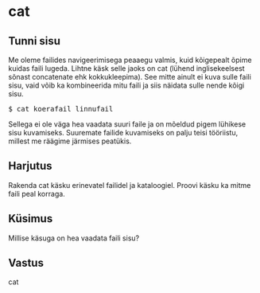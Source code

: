 # cat

## Tunni sisu

Me oleme failides navigeerimisega peaaegu valmis, kuid kõigepealt õpime kuidas faili lugeda. Lihtne käsk selle jaoks on cat (lühend inglisekeelsest sõnast concatenate ehk kokkukleepima). See mitte ainult ei kuva sulle faili sisu, vaid võib ka kombineerida mitu faili ja siis näidata sulle nende kõigi sisu.

<pre>$ cat koerafail linnufail</pre>

Sellega ei ole väga hea vaadata suuri faile ja on mõeldud pigem lühikese sisu kuvamiseks. Suuremate failide kuvamiseks on palju teisi tööriistu, millest me räägime järmises peatükis.

## Harjutus

Rakenda cat käsku erinevatel failidel ja kataloogiel. Proovi käsku ka mitme faili peal korraga.

## Küsimus

Millise käsuga on hea vaadata faili sisu?

## Vastus

cat
